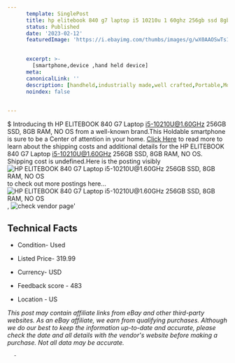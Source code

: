```yaml
---
      template: SinglePost
      title: hp elitebook 840 g7 laptop i5 10210u 1 60ghz 256gb ssd 8gb ram no os
      status: Published
      date: '2023-02-12'
      featuredImage: 'https://i.ebayimg.com/thumbs/images/g/wX0AAOSwTs1j5pR0/s-l225.jpg'
       

      excerpt: >-
        [smartphone,device ,hand held device]
      meta:
      canonicalLink: ''
      description: [handheld,industrially made,well crafted,Portable,Mobile,Compact,Convenient,Lightweight,Maneuverable,Man-portable,Miniature,Carriable,Hand-held,Light,Holdable,Transportable,Mobile device,Pocket-sized,On-the-go,Wireless,Cordless,Compact size,Convenient size, smartphone,device ,hand held device]
      noindex: false
      

---
```

$
      Introducing th HP ELITEBOOK 840 G7 Laptop i5-10210U@1.60GHz 256GB SSD, 8GB RAM, NO OS from a well-known brand.This Holdable smartphone is sure to be a Center of attention  in your home. [Click Here](https://www.ebay.com/itm/204239661529?hash=item2f8da1e9d9%3Ag%3AwX0AAOSwTs1j5pR0&mkevt=1&mkcid=1&mkrid=711-53200-19255-0&campid=%253CePNCampaignId%253E&customid=%253CreferenceId%253E&toolid=10049) to read more to learn about the shipping costs and additional details for the HP ELITEBOOK 840 G7 Laptop i5-10210U@1.60GHz 256GB SSD, 8GB RAM, NO OS. Shipping cost is undefined.Here is the posting visibly ![HP ELITEBOOK 840 G7 Laptop i5-10210U@1.60GHz 256GB SSD, 8GB RAM, NO OS](https://i.ebayimg.com/thumbs/images/g/wX0AAOSwTs1j5pR0/s-l225.jpg) to check out more postings here... ![HP ELITEBOOK 840 G7 Laptop i5-10210U@1.60GHz 256GB SSD, 8GB RAM, NO OS](https://i.ebayimg.com/images/g/wX0AAOSwTs1j5pR0/s-l1200.jpg), ![check vendor page](https://origin-galleryplus.ebayimg.com/ws/web/204239661529_2_0_1/225x225.jpg,https://origin-galleryplus.ebayimg.com/ws/web/204239661529_3_0_1/225x225.jpg,https://origin-galleryplus.ebayimg.com/ws/web/204239661529_4_0_1/225x225.jpg,https://origin-galleryplus.ebayimg.com/ws/web/204239661529_5_0_1/225x225.jpg,https://origin-galleryplus.ebayimg.com/ws/web/204239661529_6_0_1/225x225.jpg,https://origin-galleryplus.ebayimg.com/ws/web/204239661529_7_0_1/225x225.jpg)'

      

 ## Technical Facts 



     
      

 - Condition- Used 


      

 - Listed Price- 319.99 


      

 - Currency- USD 


      

 - Feedback score - 483 


      

 - Location - US 


      
      

 *_This post may contain affiliate links from eBay and other third-party websites. As an eBay affiliate, we earn from qualifying purchases. Although we do our best to keep the information up-to-date and accurate, please check the date and all details with the vendor's website before making a purchase. Not all data may be accurate._*




      -
